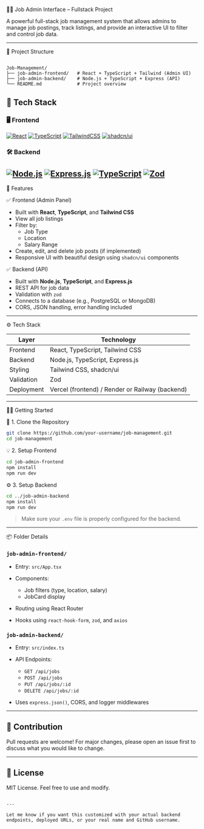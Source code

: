 🧑‍💼 Job Admin Interface – Fullstack Project

A powerful full-stack job management system that allows admins to manage job postings, track listings, and provide an interactive UI to filter and control job data.

---

📁 Project Structure

```

Job-Management/
├── job-admin-frontend/   # React + TypeScript + Tailwind (Admin UI)
├── job-admin-backend/    # Node.js + TypeScript + Express (API)
└── README.md             # Project overview

````
## 🚀 Tech Stack

### 🖥️ Frontend

[![React](https://img.shields.io/badge/React-20232A?style=for-the-badge&logo=react&logoColor=61DAFB)](https://reactjs.org/)
[![TypeScript](https://img.shields.io/badge/TypeScript-007ACC?style=for-the-badge&logo=typescript&logoColor=white)](https://www.typescriptlang.org/)
[![TailwindCSS](https://img.shields.io/badge/Tailwind_CSS-38B2AC?style=for-the-badge&logo=tailwind-css&logoColor=white)](https://tailwindcss.com/)
[![shadcn/ui](https://img.shields.io/badge/shadcn/ui-111827?style=for-the-badge&logo=vercel&logoColor=white)](https://ui.shadcn.dev/)

### 🛠️ Backend

[![Node.js](https://img.shields.io/badge/Node.js-339933?style=for-the-badge&logo=nodedotjs&logoColor=white)](https://nodejs.org/)
[![Express.js](https://img.shields.io/badge/Express.js-000000?style=for-the-badge&logo=express&logoColor=white)](https://expressjs.com/)
[![TypeScript](https://img.shields.io/badge/TypeScript-007ACC?style=for-the-badge&logo=typescript&logoColor=white)](https://www.typescriptlang.org/)
[![Zod](https://img.shields.io/badge/Zod-5B21B6?style=for-the-badge&logo=data&logoColor=white)](https://zod.dev/)
---

🚀 Features

✅ Frontend (Admin Panel)
- Built with **React**, **TypeScript**, and **Tailwind CSS**
- View all job listings
- Filter by:
  - Job Type
  - Location
  - Salary Range
- Create, edit, and delete job posts (if implemented)
- Responsive UI with beautiful design using `shadcn/ui` components

✅ Backend (API)
- Built with **Node.js**, **TypeScript**, and **Express.js**
- REST API for job data
- Validation with `zod`
- Connects to a database (e.g., PostgreSQL or MongoDB)
- CORS, JSON handling, error handling included

---
⚙️ Tech Stack

| Layer      | Technology                         |
|------------|-------------------------------------|
| Frontend   | React, TypeScript, Tailwind CSS     |
| Backend    | Node.js, TypeScript, Express.js     |
| Styling    | Tailwind CSS, shadcn/ui             |
| Validation | Zod                                 |
| Deployment | Vercel (frontend) / Render or Railway (backend) |

---

🧑‍💻 Getting Started

🔧 1. Clone the Repository

```bash
git clone https://github.com/your-username/job-management.git
cd job-management
````
💡 2. Setup Frontend

```bash
cd job-admin-frontend
npm install
npm run dev
```

⚙️ 3. Setup Backend

```bash
cd ../job-admin-backend
npm install
npm run dev
```

> Make sure your `.env` file is properly configured for the backend.

---

📦 Folder Details

### `job-admin-frontend/`

* Entry: `src/App.tsx`
* Components:

  * Job filters (type, location, salary)
  * JobCard display
* Routing using React Router
* Hooks using `react-hook-form`, `zod`, and `axios`

### `job-admin-backend/`

* Entry: `src/index.ts`
* API Endpoints:

  * `GET /api/jobs`
  * `POST /api/jobs`
  * `PUT /api/jobs/:id`
  * `DELETE /api/jobs/:id`
* Uses `express.json()`, CORS, and logger middlewares

---

## 🤝 Contribution

Pull requests are welcome! For major changes, please open an issue first to discuss what you would like to change.

---

## 📝 License

MIT License. Feel free to use and modify.



```

---

Let me know if you want this customized with your actual backend endpoints, deployed URLs, or your real name and GitHub username.
```
